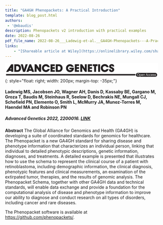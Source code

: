 ```yaml
---
title: "GA4GH Phenopackets: A Practical Introduction"
template: blog_post.html 
authors:
 - '@mbaudis'
description: Phenopackets v2 introduction with practical examples
date: 2022-08-26
pdf_file_name: 2022-08-26___Ladewig-et-al.__GA4GH-Phenopackets---A-Practical-Introduction__Advanced-Genetics.pdf
links:
    - "[Shareable article at Wiley](https://onlinelibrary.wiley.com/share/WSZCRZE29EKJIJVKYZES?target=10.1002/ggn2.202200016)"
---
```


![](/img/logo_AdvancedGenetics.png){: style="float: right; width: 200px; margin-top: -35px;"}
#### Ladewig MS, Jacobsen JO, Wagner AH, Danis D, Kassaby BE, Gargano M, Groza T, Baudis M, Steinhaus R, Seelow D, Bechrakis NE, Mungall CJ, Schofield PN, Elemento O, Smith L, McMurry JA, Munoz-Torres M, Haendel MA and Robinson PN
##### Advanced Genetics 2022, 2200016. [LINK](https://doi.org/10.1002/ggn2.202200016)

**Abstract** The Global Alliance for Genomics and Health (GA4GH) is developing a suite of coordinated standards for genomics for healthcare. The Phenopacket is a new GA4GH standard for sharing disease and phenotype information that characterizes an individual person, linking that individual to detailed phenotypic descriptions, genetic information, diagnoses, and treatments. A detailed example is presented that illustrates how to use the schema to represent the clinical course of a patient with retinoblastoma, including demographic information, the clinical diagnosis, phenotypic features and clinical measurements, an examination of the extirpated tumor, therapies, and the results of genomic analysis. The Phenopacket Schema, together with other GA4GH data and technical standards, will enable data exchange and provide a foundation for the computational analysis of disease and phenotype information to improve our ability to diagnose and conduct research on all types of disorders, including cancer and rare diseases.

The Phenopacket software is available at <https://github.com/phenopackets/>.